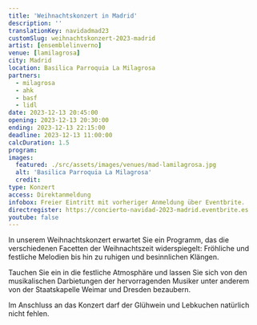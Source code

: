 ```yaml
---
title: 'Weihnachtskonzert in Madrid'
description: ''
translationKey: navidadmad23
customSlug: weihnachtskonzert-2023-madrid
artist: [ensemblelinverno]
venue: [lamilagrosa]
city: Madrid
location: Basilica Parroquia La Milagrosa
partners:
  - milagrosa
  - ahk
  - basf
  - lidl
date: 2023-12-13 20:45:00
opening: 2023-12-13 20:30:00
ending: 2023-12-13 22:15:00
deadline: 2023-12-13 11:00:00
calcDuration: 1.5
program:
images:
  featured: ./src/assets/images/venues/mad-lamilagrosa.jpg
  alt: 'Basilica Parroquia La Milagrosa'
  credit:
type: Konzert
access: Direktanmeldung
infobox: Freier Eintritt mit vorheriger Anmeldung über Eventbrite.
directregister: https://concierto-navidad-2023-madrid.eventbrite.es
youtube: false
---
```


In unserem Weihnachtskonzert erwartet Sie ein Programm, das die verschiedenen Facetten der Weihnachtszeit widerspiegelt: Fröhliche und festliche Melodien bis hin zu ruhigen und besinnlichen Klängen.

Tauchen Sie ein in die festliche Atmosphäre und lassen Sie sich von den musikalischen Darbietungen der hervorragenden Musiker unter anderem von der Staatskapelle Weimar und Dresden bezaubern.

Im Anschluss an das Konzert darf der Glühwein und Lebkuchen natürlich nicht fehlen.
